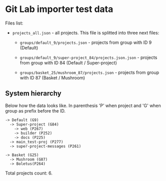 # Git Lab importer test data

Files list:

- `projects_all.json` - all projects. This file is splitted into three next
  files:

  - `groups/default_9/projects.json` - projects from group with ID 9 (Default)

  - `groups/default_9/super-project_84/projects.json.json` - projects from
    group with ID 84 (Default / Super-project)

  - `groups/basket_25/mushroom_87/projects.json` - projects from group with
    ID 87 (Basket / Mushroom)

## System hierarchy

Below how the data looks like. In parenthesis 'P' when project and 'G' when
group as prefix before the ID.

```text
-> Default (G9) 
  -> Super-project (G84)
    -> web (P267)
    -> builder (P252)
    -> docs (P225)
  -> main_test-proj (P277)
  -> super-project-messages (P261)

-> Basket (G25)
  -> Mushroom (G87)
  -> Boletus(P264)
```

Total projects count: 6.
